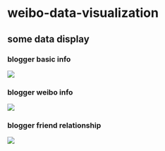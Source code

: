 # weibo-data-visualization

## some data display


### blogger basic info
![](https://i.imgur.com/CZnkVA0.png)

### blogger weibo info
![](https://i.imgur.com/U3D7XGk.jpg)

### blogger friend relationship
![](https://i.imgur.com/uqzg4aR.jpg)
